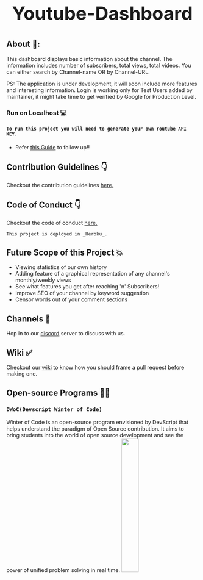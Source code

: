 <h1 style="text-align:center; font-size:3rem">Youtube-Dashboard<h1>

## About 💭:

This dashboard displays basic information about the channel. The information includes number of subscribers, total views, total videos. You can either search by Channel-name OR by Channel-URL.

PS: The application is under development, it will soon include more features and interesting information. 
Login is working only for Test Users added by maintainer, it might take time to get verified by Google for Production Level.

### Run on Localhost 💻

#### ```To run this project you will need to generate your own Youtube API KEY.```

- Refer [this Guide](Run_Locally.md) to follow up!!


## Contribution Guidelines 👇

Checkout the contribution guidelines <a href="https://github.com/shriyaMadan/Youtube-Dashboard/blob/master/CONTRIBUTING.md">here.</a>


## Code of Conduct 👇

Checkout the code of conduct <a href="https://github.com/shriyaMadan/Youtube-Dashboard/blob/master/CODE_OF_CONDUCT.md">here.</a>




`This project is deployed in _Heroku_.`


## Future Scope of this Project 💥

- Viewing statistics of our own history
- Adding feature of a graphical representation of any channel's monthly/weekly views
- See what features you get after reaching 'n' Subscribers!
- Improve SEO of your channel by keyword suggestion
- Censor words out of your comment sections

## Channels 🔗

Hop in to our [discord]( https://discord.gg/UhZGbDpw8G) server to discuss with us.

## Wiki ✅

Checkout our [wiki](https://github.com/shriyaMadan/Youtube-Dashboard/wiki) to know how you should frame a pull request before making one.

## Open-source Programs 👩‍💻

### `DWoC(Devscript Winter of Code)`
Winter of Code is an open-source program envisioned by DevScript that helps understand the paradigm of Open Source contribution. It aims to bring students into the world of open source development and see the power of unified problem solving in real time.
<img src="https://devscript.tech/woc/img/WOC-logo.png" width="30%">

